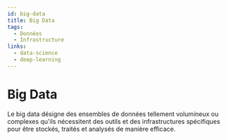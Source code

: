 ```yaml
---
id: big-data
title: Big Data
tags:
  - Données
  - Infrastructure
links:
  - data-science
  - deep-learning
---
```


# Big Data

Le big data désigne des ensembles de données tellement volumineux ou complexes qu'ils nécessitent des outils et des infrastructures spécifiques pour être stockés, traités et analysés de manière efficace.